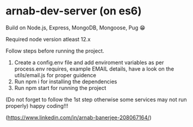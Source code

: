 # arnab-dev-server (on es6)

Build on Node.js, Express, MongoDB, Mongoose, Pug 😁

Required node version atleast 12.x

Follow steps before running the project.

1. Create a config.env file and add enviroment variables as per process.env requires, example EMAIL details, have a look on the utils/email.js for proper guidence
2. Run npm i for installing the dependencies
3. Run npm start for running the project

(Do not forget to follow the 1st step otherwise some services may not run properly)
happy coding!!!

(https://www.linkedin.com/in/arnab-banerjee-208067164/)
